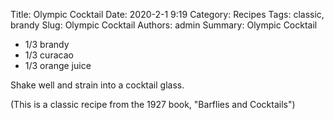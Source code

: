 Title: Olympic Cocktail
Date: 2020-2-1 9:19
Category: Recipes
Tags: classic, brandy
Slug: Olympic Cocktail
Authors: admin
Summary: Olympic Cocktail

* 1/3 brandy
* 1/3 curacao
* 1/3 orange juice

Shake well and strain into a cocktail glass.

(This is a classic recipe from the 1927 book, "Barflies and Cocktails")
